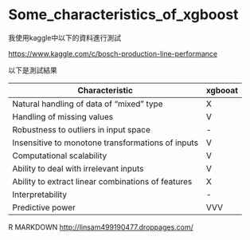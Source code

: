 # Some_characteristics_of_xgboost

我使用kaggle中以下的資料進行測試

 https://www.kaggle.com/c/bosch-production-line-performance 
 
 以下是測試結果
 
|Characteristic|xgbooat|
|--------------|-------|
|Natural handling of data of “mixed” type| X |
|Handling of missing values| V |
|Robustness to outliers in input space| - |
|Insensitive to monotone transformations of inputs| V |
|Computational scalability| V |
|Ability to deal with irrelevant inputs| V |
|Ability to extract linear combinations of features| X |
|Interpretability | - |
|Predictive power| VVV |

R MARKDOWN
http://linsam499190477.droppages.com/



